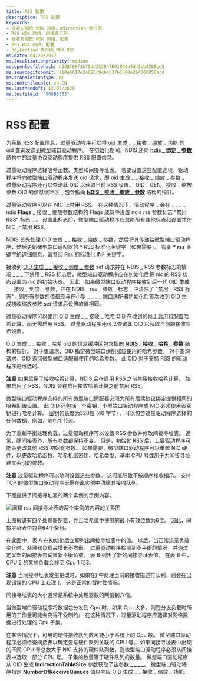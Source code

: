 ```yaml
---
title: RSS 配置
description: RSS 配置
keywords:
- 接收方缩放 WDK 网络，ndirection 表示例
- RSS WDK 网络，间接表示例
- 接收方缩放 WDK 网络，配置
- RSS WDK 网络，配置
- ndirection 表示例 WDK RSS
ms.date: 04/20/2017
ms.localizationpriority: medium
ms.openlocfilehash: b3d8f88f2b75dd253047601984e9d41bb4208cd8
ms.sourcegitcommit: 418e6617e2a695c9cb4b37b5b60e264760858acd
ms.translationtype: MT
ms.contentlocale: zh-CN
ms.lasthandoff: 12/07/2020
ms.locfileid: "96808583"
---
```

# <a name="rss-configuration"></a>RSS 配置





为获取 RSS 配置信息，过量驱动程序可以将 [oid 生成 \_ \_ 接收 \_ 缩放 \_ 功能](./oid-gen-receive-scale-capabilities.md) 的 oid 查询发送到微型端口驱动程序。 在初始化期间，NDIS 还向 [**ndis \_ 绑定 \_ 参数**](/windows-hardware/drivers/ddi/ndis/ns-ndis-_ndis_bind_parameters) 结构中的过量协议驱动程序提供 RSS 配置信息。

过量驱动程序选择哈希函数、类型和间接寻址表。 若要设置这些配置选项，驱动程序将向微型端口驱动程序发送 oid 请求，即 [oid 生成 \_ \_ 接收 \_ 缩放 \_ 参数](./oid-gen-receive-scale-parameters.md) 。 过量驱动程序还可以查询此 OID 以获取当前 RSS 设置。 OID \_ GEN \_ 接收 \_ 缩放参数 OID 的信息缓冲区 \_ 包含指向 [**NDIS \_ 接收 \_ 缩放 \_ 参数**](/windows-hardware/drivers/ddi/ntddndis/ns-ntddndis-_ndis_receive_scale_parameters) 结构的指针。

过量驱动程序可以在 NIC 上禁用 RSS。 在这种情况下，驱动程序 \_ 会在 \_ \_ \_ \_ ndis **Flags** \_ 接收 \_ 缩放参数结构的 Flags 成员中设置 ndis rss 参数标志 "禁用 RSS" 标志 \_ 。 设置此标志后，微型端口驱动程序应忽略所有其他标志和设置并在 NIC 上禁用 RSS。

NDIS 首先处理 OID 生成 \_ \_ 接收 \_ 缩放 \_ 参数，然后将其传递给微型端口驱动程序，然后更新微型端口适配器的 \* RSS 标准化关键字（如果需要）。 有关 **\* rss** 关键字的详细信息，请参阅 [Rss 的标准化 INF 关键字](standardized-inf-keywords-for-rss.md)。

接收到 [OID 生成 \_ \_ 接收 \_ 刻度 \_ 参数](./oid-gen-receive-scale-parameters.md) set 请求并在 NDIS \_ RSS 参数标志的情况 \_ \_ \_ 下禁用 \_ RSS 标志后，微型端口驱动程序应在初始化后将 nic 的 RSS 状态设置为 nic 的初始状态。 因此，如果微型端口驱动程序接收到后一代 OID 生成 \_ \_ 接收 \_ 刻度 \_ 参数，并在 NDIS \_ rss \_ 参数 \_ 标志 \_ 中清除了 "禁用 \_ RSS 标志"，则所有参数的值都应与在小型 \_ \_ \_ \_ 端口适配器初始化后首次收到 OID 生成接收缩放参数 set 请求后设置的值相同。

过量驱动程序可以使用 [OID 生成 \_ \_ 接收 \_ 哈希](./oid-gen-receive-hash.md) OID 在收到的帧上启用和配置哈希计算，而无需启用 RSS。 过量驱动程序还可以查询此 OID 以获取当前的接收哈希设置。

OID 生成 \_ \_ 接收 \_ 哈希 oid 的信息缓冲区包含指向 [**NDIS \_ 接收 \_ 哈希 \_ 参数**](/windows-hardware/drivers/ddi/ntddndis/ns-ntddndis-_ndis_receive_hash_parameters) 结构的指针。 对于集请求，OID 指定微型端口适配器应使用的哈希参数。 对于查询请求，OID 返回微型端口适配器使用的哈希参数。 此 OID 对于支持 RSS 的驱动程序是可选的。

**注意**  如果启用了接收哈希计算，NDIS 会在启用 RSS 之前禁用接收哈希计算。 如果启用了 RSS，NDIS 会在启用接收哈希计算之前禁用 RSS。

 

微型端口驱动程序支持的所有微型端口适配器必须为所有后续协议绑定提供相同的哈希配置设置。 此 OID 还包括一个密钥，小型端口驱动程序或 NIC 必须使用该密钥进行哈希计算。 密钥的长度为320位 (40 字节) ，可以包含过量驱动程序选择的任何数据，例如，随机字节流。

为了重新平衡处理负载，过量驱动程序可以设置 RSS 参数并修改间接寻址表。 通常，除间接表外，所有参数都保持不变。 但是，初始化 RSS 后，上层驱动程序可能会更改其他 RSS 初始化参数。 如果需要，微型端口驱动程序可以重置 NIC 硬件，以更改哈希函数、哈希机密密钥、哈希类型、基本 CPU 号或用于为间接寻址建立索引的位数。

**注意**  过量驱动程序可以随时设置这些参数。 这可能导致不按顺序接收指示。 支持 TCP 的微型端口驱动程序无需在此实例中清除其接收队列。

 

下图提供了间接寻址表的两个实例的示例内容。

![阐释 rss 间接寻址表的两个实例的内容的关系图](images/rss-table.png)

上图假设有四个处理器配置，并且哈希值中使用的最小有效位数为6位。 因此，间接寻址表中包含64个条目。

在此图中，表 A 在初始化后立即列出间接寻址表中的值。 以后，当正常流量负载变化时，处理器负载会增长不均衡。 过量驱动程序检测到不平衡的情况，并通过定义新的间接表尝试重新平衡负载。 表 B 列出了新的间接寻址表值。 在表 B 中，CPU 2 的某些负载会移至 Cpu 1 和3。

**注意**  当间接寻址表发生更改时，如果在) 中处理当前的接收描述符队列，则会在出现错误的 CPU 上处理 (。 这是正常的暂时性情况。

 

间接寻址表的大小通常是系统中处理器数的两倍到八倍。

当微型端口驱动程序将数据包分发到 Cpu 时，如果 Cpu 太多，则在分发负载时所用的工作量可能会变得不受制约。 在这种情况下，过量驱动程序应选择对网络数据进行处理的 Cpu 子集。

在某些情况下，可用的硬件接收队列数可能小于系统上的 Cpu 数。 微型端口驱动程序必须检查间接表以确定要与硬件队列关联的 CPU 号。 如果间接寻址表中出现的不同 CPU 号总数大于 NIC 支持的硬件队列数，则微型端口驱动程序必须从间接表中选取一部分 CPU 号。 子集的数量等于硬件队列的数量。 微型端口驱动程序从 OID 生成 **IndirectionTableSize** 参数获取了该参数 [ \_ \_ \_ \_](./oid-gen-receive-scale-parameters.md)。 微型端口驱动程序指定 **NumberOfReceiveQueues** 值以响应 OID 生成 \_ \_ 接收 \_ 缩放 \_ 功能。

 

